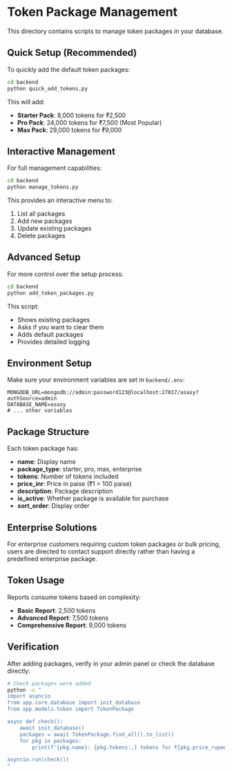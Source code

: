 # Token Package Management

This directory contains scripts to manage token packages in your database.

## Quick Setup (Recommended)

To quickly add the default token packages:

```bash
cd backend
python quick_add_tokens.py
```

This will add:
- **Starter Pack**: 8,000 tokens for ₹2,500
- **Pro Pack**: 24,000 tokens for ₹7,500 (Most Popular)
- **Max Pack**: 29,000 tokens for ₹9,000

## Interactive Management

For full management capabilities:

```bash
cd backend
python manage_tokens.py
```

This provides an interactive menu to:
1. List all packages
2. Add new packages
3. Update existing packages
4. Delete packages

## Advanced Setup

For more control over the setup process:

```bash
cd backend
python add_token_packages.py
```

This script:
- Shows existing packages
- Asks if you want to clear them
- Adds default packages
- Provides detailed logging

## Environment Setup

Make sure your environment variables are set in `backend/.env`:

```env
MONGODB_URL=mongodb://admin:password123@localhost:27017/asasy?authSource=admin
DATABASE_NAME=asasy
# ... other variables
```

## Package Structure

Each token package has:
- **name**: Display name
- **package_type**: starter, pro, max, enterprise
- **tokens**: Number of tokens included
- **price_inr**: Price in paise (₹1 = 100 paise)
- **description**: Package description
- **is_active**: Whether package is available for purchase
- **sort_order**: Display order

## Enterprise Solutions

For enterprise customers requiring custom token packages or bulk pricing, users are directed to contact support directly rather than having a predefined enterprise package.

## Token Usage

Reports consume tokens based on complexity:
- **Basic Report**: 2,500 tokens
- **Advanced Report**: 7,500 tokens
- **Comprehensive Report**: 9,000 tokens

## Verification

After adding packages, verify in your admin panel or check the database directly:

```bash
# Check packages were added
python -c "
import asyncio
from app.core.database import init_database
from app.models.token import TokenPackage

async def check():
    await init_database()
    packages = await TokenPackage.find_all().to_list()
    for pkg in packages:
        print(f'{pkg.name}: {pkg.tokens:,} tokens for ₹{pkg.price_rupees:,.2f}')

asyncio.run(check())
"
```